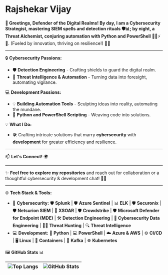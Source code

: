 # Rajshekar Vijay
**🌟 Greetings, Defender of the Digital Realms! By day, I am a Cybersecurity Strategist, mastering SIEM spells and detection rituals 🛡️📊; by night, a Threat Alchemist, conjuring automation with Python and PowerShell** 🧙‍♂️⚡📜. (Fueled by innovation, thriving on resilience!) 🌌🚀

---

🔒 **Cybersecurity Passions:**
- 🛡️ **Detection Engineering** - Crafting shields to guard the digital realm.
- 🔐 **Threat Intelligence & Automation** - Turning data into foresight, automating vigilance.

💻 **Development Passions:**
- 💡 **Building Automation Tools** - Sculpting ideas into reality, automating the mundane.
- 🐍 **Python and PowerShell Scripting** - Weaving code into solutions.

💡 **What I Do:**
- 🛠️ Crafting intricate solutions that marry **cybersecurity** with **development** for greater efficiency and resilience.

---

📫 **Let's Connect!** 🌍  

---

✨ **Feel free to explore my repositories** and reach out for collaboration or a thoughtful cybersecurity & development chat! 💬🤝

---

🌐 **Tech Stack & Tools:**
- 🔐 **Cybersecurity:** 🛡️ **Splunk** | 🛡️ **Azure Sentinel** | 📊 **ELK** | 🛡️ **Securonix** | 🛡️ **Netsurion SIEM** | 🤖 **XSOAR** | 🛡️ **Crowdstrike** | 🛡️ **Microsoft Defender for Endpoint (MDE)** | 🛠️ **Detection Engineering** | 🔧 **Cybersecurity Data Engineering** | 🕵️‍♂️ **Threat Hunting** | 🔍 **Threat Intelligence**
- 💻 **Development:** 🐍 **Python** | 💻 **PowerShell** | ☁️ **Azure & AWS** | ⚙️ **CI/CD** | 🖥️ **Linux** | 🐳 **Containers** | 🔗 **Kafka** | ☸️ **Kubernetes**

🖼️ **GitHub Stats** 📊

| ![Top Langs](https://github-readme-stats.vercel.app/api/top-langs/?username=vrajshekar&layout=compact&theme=chartreuse-dark) |![GitHub Stats](https://github-readme-stats.vercel.app/api?username=vrajshekar&show_icons=true&theme=chartreuse-dark) |
| --- | --- |
